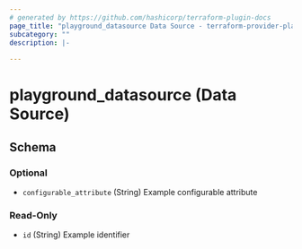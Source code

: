 ```yaml
---
# generated by https://github.com/hashicorp/terraform-plugin-docs
page_title: "playground_datasource Data Source - terraform-provider-playground"
subcategory: ""
description: |-
  
---
```


# playground_datasource (Data Source)





<!-- schema generated by tfplugindocs -->
## Schema

### Optional

- `configurable_attribute` (String) Example configurable attribute

### Read-Only

- `id` (String) Example identifier
